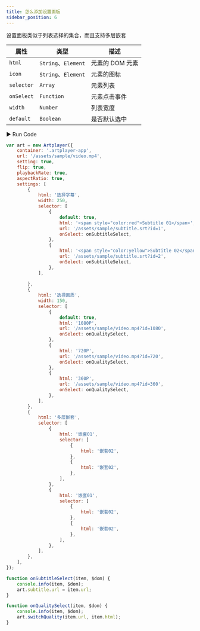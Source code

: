 ```yaml
---
title: 怎么添加设置面板
sidebar_position: 6
---
```


设置面板类似于列表选择的集合，而且支持多层嵌套

| 属性       | 类型                | 描述            |
| ---------- | ------------------- | --------------- |
| `html`     | `String`、`Element` | 元素的 DOM 元素 |
| `icon`     | `String`、`Element` | 元素的图标      |
| `selector` | `Array`             | 元素列表        |
| `onSelect` | `Function`          | 元素点击事件    |
| `width`    | `Number`            | 列表宽度        |
| `default`  | `Boolean`           | 是否默认选中    |

<div className="run-code">▶ Run Code</div>

```js
var art = new Artplayer({
    container: '.artplayer-app',
    url: '/assets/sample/video.mp4',
    setting: true,
    flip: true,
    playbackRate: true,
    aspectRatio: true,
    settings: [
        {
            html: '选择字幕',
            width: 250,
            selector: [
                {
                    default: true,
                    html: '<span style="color:red">Subtitle 01</span>',
                    url: '/assets/sample/subtitle.srt?id=1',
                    onSelect: onSubtitleSelect,
                },
                {
                    html: '<span style="color:yellow">Subtitle 02</span>',
                    url: '/assets/sample/subtitle.srt?id=2',
                    onSelect: onSubtitleSelect,
                },
            ],
            
        },
        {
            html: '选择画质',
            width: 150,
            selector: [
                {
                    default: true,
                    html: '1080P',
                    url: '/assets/sample/video.mp4?id=1080',
                    onSelect: onQualitySelect,
                },
                {
                    html: '720P',
                    url: '/assets/sample/video.mp4?id=720',
                    onSelect: onQualitySelect,
                },
                {
                    html: '360P',
                    url: '/assets/sample/video.mp4?id=360',
                    onSelect: onQualitySelect,
                },
            ],
        },
        {
            html: '多层嵌套',
            selector: [
                {
                    html: '嵌套01',
                    selector: [
                        {
                            html: '嵌套02',
                        },
                        {
                            html: '嵌套02',
                        },
                    ],
                },
                {
                    html: '嵌套01',
                    selector: [
                        {
                            html: '嵌套02',
                        },
                        {
                            html: '嵌套02',
                        },
                    ],
                },
            ],
        },
    ],
});

function onSubtitleSelect(item, $dom) {
    console.info(item, $dom);
    art.subtitle.url = item.url;
}

function onQualitySelect(item, $dom) {
    console.info(item, $dom);
    art.switchQuality(item.url, item.html);
}
```